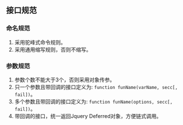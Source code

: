 ## 接口规范
### 命名规范

1. 采用驼峰式命令规则。
2. 采用通用缩写规则，否则不缩写。

### 参数规范

1. 参数个数不能大于3个，否则采用对象传参。
1. 只一个参数且带回调的接口定义为: `function funName(varName, secc[, fail])`。
1. 多个参数且带回调的接口定义为: `function funName(options, secc[, fail])`。
1. 带回调的接口，统一返回Jquery Deferred对象，方便链式调用。